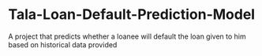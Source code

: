 # Tala-Loan-Default-Prediction-Model
A project that predicts whether a loanee will default the loan given to him based on historical data provided
